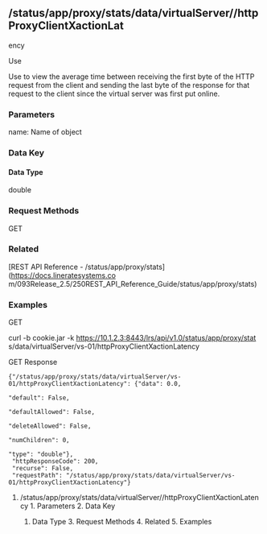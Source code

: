 ## /status/app/proxy/stats/data/virtualServer/<name>/httpProxyClientXactionLat
ency

Use

Use to view the average time between receiving the first byte of the HTTP
request from the client and sending the last byte of the response for that
request to the client since the virtual server was first put online.

### Parameters

name: Name of object

### Data Key

#### Data Type

double

### Request Methods

GET

### Related

[REST API Reference - /status/app/proxy/stats](https://docs.lineratesystems.co
m/093Release_2.5/250REST_API_Reference_Guide/status/app/proxy/stats)

### Examples

GET

curl -b cookie.jar -k https://10.1.2.3:8443/lrs/api/v1.0/status/app/proxy/stat
s/data/virtualServer/vs-01/httpProxyClientXactionLatency

GET Response

    
    
    {"/status/app/proxy/stats/data/virtualServer/vs-01/httpProxyClientXactionLatency": {"data": 0.0,
                                                                                      "default": False,
                                                                                      "defaultAllowed": False,
                                                                                      "deleteAllowed": False,
                                                                                      "numChildren": 0,
                                                                                      "type": "double"},
     "httpResponseCode": 200,
     "recurse": False,
     "requestPath": "/status/app/proxy/stats/data/virtualServer/vs-01/httpProxyClientXactionLatency"}
    

  1. /status/app/proxy/stats/data/virtualServer/<name>/httpProxyClientXactionLatency
    1. Parameters
    2. Data Key
      1. Data Type
    3. Request Methods
    4. Related
    5. Examples

